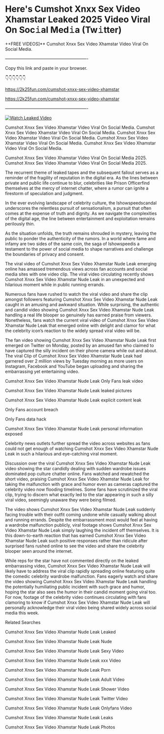 # Here's Cumshot Xnxx Sex Video Xhamstar Leaked 2025 Video Viral On Soc𝚒al Med𝚒a (Tw𝚒tter)

++FREE VIDEOS]** Cumshot Xnxx Sex Video Xhamstar Video Viral On Social Media.

———————————————————-

Copy this link and paste in your browser.

👇👇👇👇👇👇

https://2k25fun.com/cumshot-xnxx-sex-video-xhamstar

https://2k25fun.com/cumshot-xnxx-sex-video-xhamstar

———————————————————-

[![Watch Leaked Video](https://miro.medium.com/v2/resize:fit:828/format:webp/1*cilzJN44JGOrTw9NJCrNHA.gif "Watch Leaked Video")](https://2k25fun.com/cumshot-xnxx-sex-video-xhamstar)

Cumshot Xnxx Sex Video Xhamstar Video Viral On Social Media. Cumshot Xnxx Sex Video Xhamstar Video Viral On Social Media. Cumshot Xnxx Sex Video Xhamstar Video Viral On Social Media. Cumshot Xnxx Sex Video Xhamstar Video Viral On Social Media. Cumshot Xnxx Sex Video Xhamstar Video Viral On Social Media.

Cumshot Xnxx Sex Video Xhamstar Video Viral On Social Media 2025. Cumshot Xnxx Sex Video Xhamstar Video Viral On Social Media 2025.

The recurrent theme of leaked tapes and the subsequent fallout serves as a reminder of the fragility of reputation in the digital era. As the lines between private and public life continue to blur, celebrities like Prison Officerfind themselves at the mercy of internet chatter, where a rumor can ignite a firestorm of speculation and judgment.

In the ever evolving landscape of celebrity culture, the Ishowspeedscandal underscores the relentless pursuit of sensationalism, a pursuit that often comes at the expense of truth and dignity. As we navigate the complexities of the digital age, the line between entertainment and exploitation remains perilously thin.

As the situation unfolds, the truth remains shrouded in mystery, leaving the public to ponder the authenticity of the rumors. In a world where fame and infamy are two sides of the same coin, the saga of Ishowspeedis a testament to the power of social media to shape narratives and challenge the boundaries of privacy and consent.

The viral video of Cumshot Xnxx Sex Video Xhamstar Nude Leak emerging online has amassed tremendous views across fan accounts and social media sites with one video clip. The viral video circulating recently shows Cumshot Xnxx Sex Video Xhamstar Nude Leak in an unexpected and hilarious moment while in public running errands.

Numerous fans have rushed to watch the viral video and share the clip amongst followers featuring Cumshot Xnxx Sex Video Xhamstar Nude Leak caught in an amusing and awkward situation. While surprising, the authentic and candid video showing Cumshot Xnxx Sex Video Xhamstar Nude Leak handling a real life blooper so genuinely has earned praise from viewers. Nonetheless, fans watch the current viral video of Cumshot Xnxx Sex Video Xhamstar Nude Leak that emerged online with delight and clamor for what the celebrity icon’s reaction to the widely spread viral video will be.

The fan video showing Cumshot Xnxx Sex Video Xhamstar Nude Leak first emerged on Twitter on Monday, posted by an amused fan who claimed to have captured the silly incident on their phone camera while out and about. The viral Clip of Cumshot Xnxx Sex Video Xhamstar Nude Leak had garnered over 2 million views by Tuesday morning as more users on Instagram, Facebook and YouTube began uploading and sharing the embarrassing yet entertaining video.

Cumshot Xnxx Sex Video Xhamstar Nude Leak Only Fans leak video

Cumshot Xnxx Sex Video Xhamstar Nude Leak leaked pictures

Cumshot Xnxx Sex Video Xhamstar Nude Leak explicit content leak

Only Fans account breach

Only Fans data hack

Cumshot Xnxx Sex Video Xhamstar Nude Leak personal information exposed

Celebrity news outlets further spread the video across websites as fans could not get enough of watching Cumshot Xnxx Sex Video Xhamstar Nude Leak in such a hilarious and eye-catching viral moment.

Discussion over the viral Cumshot Xnxx Sex Video Xhamstar Nude Leak video showing the star candidly dealing with sudden wardrobe issues dominated pop culture chatter online. Fans watched and rewatched the short video, praising Cumshot Xnxx Sex Video Xhamstar Nude Leak for taking the malfunction with grace and humor even as cameras captured the celebrity video now flooding timelines. Some fans have scrutinized the viral clip, trying to discern what exactly led to the star appearing in such a silly viral video, seemingly unaware they were being filmed.

The video shows Cumshot Xnxx Sex Video Xhamstar Nude Leak suddenly facing trouble with their outfit coming undone while casually walking about and running errands. Despite the embarrassment most would feel at having a wardrobe malfunction publicly, viral footage shows Cumshot Xnxx Sex Video Xhamstar Nude Leak simply laughing the incident off themselves. It is this down-to-earth reaction that has earned Cumshot Xnxx Sex Video Xhamstar Nude Leak such positive responses rather than ridicule after surprised fans rushed online to see the video and share the celebrity blooper seen around the internet.

While reps for the star have not commented directly on the leaked embarrassing video, Cumshot Xnxx Sex Video Xhamstar Nude Leak will likely have to address the viral clip rapidly spreading online featuring quite the comedic celebrity wardrobe malfunction. Fans eagerly watch and share the video showing Cumshot Xnxx Sex Video Xhamstar Nude Leak handling the potentially humiliating public incident with such grace and humor, hoping the star also sees the humor in their candid moment going viral too. For now, footage of the celebrity video continues circulating with fans clamoring to know if Cumshot Xnxx Sex Video Xhamstar Nude Leak will personally acknowledge their viral video being shared widely across social media this week.

Related Searches

Cumshot Xnxx Sex Video Xhamstar Nude Leak Leaked

Cumshot Xnxx Sex Video Xhamstar Nude Leak Nude

Cumshot Xnxx Sex Video Xhamstar Nude Leak Sexy Video

Cumshot Xnxx Sex Video Xhamstar Nude Leak xxx Video

Cumshot Xnxx Sex Video Xhamstar Nude Leak Porn

Cumshot Xnxx Sex Video Xhamstar Nude Leak Adult Video

Cumshot Xnxx Sex Video Xhamstar Nude Leak Shower Video

Cumshot Xnxx Sex Video Xhamstar Nude Leak Twitter Video

Cumshot Xnxx Sex Video Xhamstar Nude Leak Onlyfans Video

Cumshot Xnxx Sex Video Xhamstar Nude Leak Leaks

Cumshot Xnxx Sex Video Xhamstar Nude Leak Photos